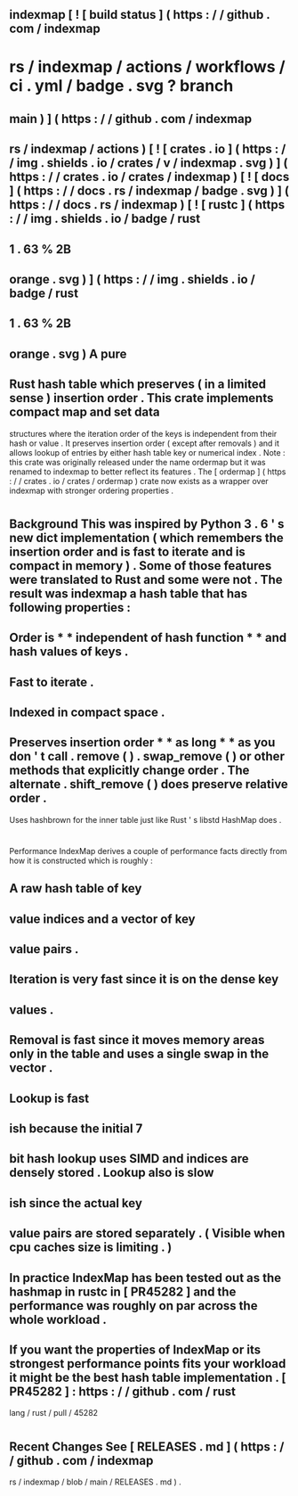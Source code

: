 #
indexmap
[
!
[
build
status
]
(
https
:
/
/
github
.
com
/
indexmap
-
rs
/
indexmap
/
actions
/
workflows
/
ci
.
yml
/
badge
.
svg
?
branch
=
main
)
]
(
https
:
/
/
github
.
com
/
indexmap
-
rs
/
indexmap
/
actions
)
[
!
[
crates
.
io
]
(
https
:
/
/
img
.
shields
.
io
/
crates
/
v
/
indexmap
.
svg
)
]
(
https
:
/
/
crates
.
io
/
crates
/
indexmap
)
[
!
[
docs
]
(
https
:
/
/
docs
.
rs
/
indexmap
/
badge
.
svg
)
]
(
https
:
/
/
docs
.
rs
/
indexmap
)
[
!
[
rustc
]
(
https
:
/
/
img
.
shields
.
io
/
badge
/
rust
-
1
.
63
%
2B
-
orange
.
svg
)
]
(
https
:
/
/
img
.
shields
.
io
/
badge
/
rust
-
1
.
63
%
2B
-
orange
.
svg
)
A
pure
-
Rust
hash
table
which
preserves
(
in
a
limited
sense
)
insertion
order
.
This
crate
implements
compact
map
and
set
data
-
structures
where
the
iteration
order
of
the
keys
is
independent
from
their
hash
or
value
.
It
preserves
insertion
order
(
except
after
removals
)
and
it
allows
lookup
of
entries
by
either
hash
table
key
or
numerical
index
.
Note
:
this
crate
was
originally
released
under
the
name
ordermap
but
it
was
renamed
to
indexmap
to
better
reflect
its
features
.
The
[
ordermap
]
(
https
:
/
/
crates
.
io
/
crates
/
ordermap
)
crate
now
exists
as
a
wrapper
over
indexmap
with
stronger
ordering
properties
.
#
Background
This
was
inspired
by
Python
3
.
6
'
s
new
dict
implementation
(
which
remembers
the
insertion
order
and
is
fast
to
iterate
and
is
compact
in
memory
)
.
Some
of
those
features
were
translated
to
Rust
and
some
were
not
.
The
result
was
indexmap
a
hash
table
that
has
following
properties
:
-
Order
is
*
*
independent
of
hash
function
*
*
and
hash
values
of
keys
.
-
Fast
to
iterate
.
-
Indexed
in
compact
space
.
-
Preserves
insertion
order
*
*
as
long
*
*
as
you
don
'
t
call
.
remove
(
)
.
swap_remove
(
)
or
other
methods
that
explicitly
change
order
.
The
alternate
.
shift_remove
(
)
does
preserve
relative
order
.
-
Uses
hashbrown
for
the
inner
table
just
like
Rust
'
s
libstd
HashMap
does
.
#
#
Performance
IndexMap
derives
a
couple
of
performance
facts
directly
from
how
it
is
constructed
which
is
roughly
:
>
A
raw
hash
table
of
key
-
value
indices
and
a
vector
of
key
-
value
pairs
.
-
Iteration
is
very
fast
since
it
is
on
the
dense
key
-
values
.
-
Removal
is
fast
since
it
moves
memory
areas
only
in
the
table
and
uses
a
single
swap
in
the
vector
.
-
Lookup
is
fast
-
ish
because
the
initial
7
-
bit
hash
lookup
uses
SIMD
and
indices
are
densely
stored
.
Lookup
also
is
slow
-
ish
since
the
actual
key
-
value
pairs
are
stored
separately
.
(
Visible
when
cpu
caches
size
is
limiting
.
)
-
In
practice
IndexMap
has
been
tested
out
as
the
hashmap
in
rustc
in
[
PR45282
]
and
the
performance
was
roughly
on
par
across
the
whole
workload
.
-
If
you
want
the
properties
of
IndexMap
or
its
strongest
performance
points
fits
your
workload
it
might
be
the
best
hash
table
implementation
.
[
PR45282
]
:
https
:
/
/
github
.
com
/
rust
-
lang
/
rust
/
pull
/
45282
#
Recent
Changes
See
[
RELEASES
.
md
]
(
https
:
/
/
github
.
com
/
indexmap
-
rs
/
indexmap
/
blob
/
main
/
RELEASES
.
md
)
.
